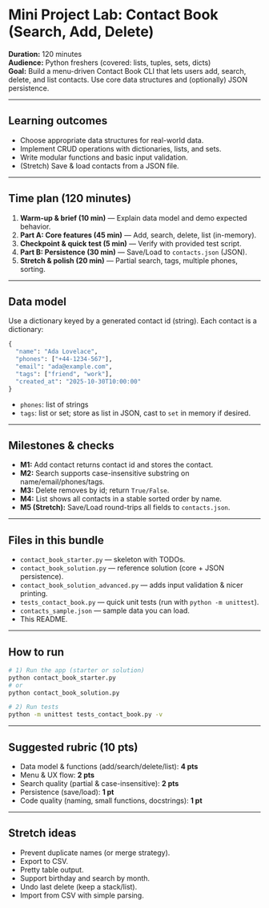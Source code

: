 # Mini Project Lab: Contact Book (Search, Add, Delete)

**Duration:** 120 minutes  
**Audience:** Python freshers (covered: lists, tuples, sets, dicts)  
**Goal:** Build a menu-driven Contact Book CLI that lets users add, search, delete, and list contacts. Use core data structures and (optionally) JSON persistence.

---

## Learning outcomes
- Choose appropriate data structures for real-world data.
- Implement CRUD operations with dictionaries, lists, and sets.
- Write modular functions and basic input validation.
- (Stretch) Save & load contacts from a JSON file.

---

## Time plan (120 minutes)
1. **Warm-up & brief (10 min)** — Explain data model and demo expected behavior.
2. **Part A: Core features (45 min)** — Add, search, delete, list (in-memory).
3. **Checkpoint & quick test (5 min)** — Verify with provided test script.
4. **Part B: Persistence (30 min)** — Save/Load to `contacts.json` (JSON).
5. **Stretch & polish (20 min)** — Partial search, tags, multiple phones, sorting.

---

## Data model
Use a dictionary keyed by a generated contact id (string). Each contact is a dictionary:
```python
{
  "name": "Ada Lovelace",
  "phones": ["+44-1234-567"],
  "email": "ada@example.com",
  "tags": ["friend", "work"],
  "created_at": "2025-10-30T10:00:00"
}
```
- `phones`: list of strings  
- `tags`: list or set; store as list in JSON, cast to `set` in memory if desired.

---

## Milestones & checks
- **M1:** Add contact returns contact id and stores the contact.
- **M2:** Search supports case-insensitive substring on name/email/phones/tags.
- **M3:** Delete removes by id; return `True/False`.
- **M4:** List shows all contacts in a stable sorted order by name.
- **M5 (Stretch):** Save/Load round-trips all fields to `contacts.json`.

---

## Files in this bundle
- `contact_book_starter.py` — skeleton with TODOs.
- `contact_book_solution.py` — reference solution (core + JSON persistence).
- `contact_book_solution_advanced.py` — adds input validation & nicer printing.
- `tests_contact_book.py` — quick unit tests (run with `python -m unittest`).
- `contacts_sample.json` — sample data you can load.
- This README.

---

## How to run
```bash
# 1) Run the app (starter or solution)
python contact_book_starter.py
# or
python contact_book_solution.py

# 2) Run tests
python -m unittest tests_contact_book.py -v
```

---

## Suggested rubric (10 pts)
- Data model & functions (add/search/delete/list): **4 pts**
- Menu & UX flow: **2 pts**
- Search quality (partial & case-insensitive): **2 pts**
- Persistence (save/load): **1 pt**
- Code quality (naming, small functions, docstrings): **1 pt**

---

## Stretch ideas
- Prevent duplicate names (or merge strategy).
- Export to CSV.
- Pretty table output.
- Support birthday and search by month.
- Undo last delete (keep a stack/list).
- Import from CSV with simple parsing.
